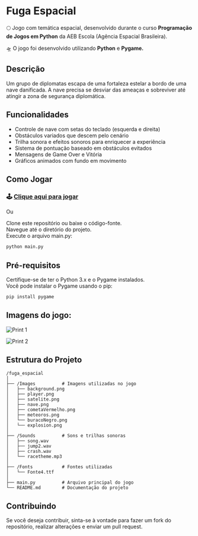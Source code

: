# **Fuga Espacial**

🌕 Jogo com temática espacial, desenvolvido durante o curso **Programação de Jogos em Python** da AEB Escola (Agência Espacial Brasileira).

🛸 O jogo foi desenvolvido utilizando **Python** e **Pygame.**

## Descrição

Um grupo de diplomatas escapa de uma fortaleza estelar a bordo de uma nave danificada. A nave precisa se desviar das ameaças e sobreviver até atingir a zona de segurança diplomática.

## Funcionalidades

- Controle de nave com setas do teclado (esquerda e direita)
- Obstáculos variados que descem pelo cenário
- Trilha sonora e efeitos sonoros para enriquecer a experiência
- Sistema de pontuação baseado em obstáculos evitados
- Mensagens de Game Over e Vitória
- Gráficos animados com fundo em movimento
  
## Como Jogar

### 🕹️ [Clique aqui para jogar](https://karineyasmin.github.io/FugaEspacialWeb/)

Ou


Clone este repositório ou baixe o código-fonte.<br>
Navegue até o diretório do projeto.<br>
Execute o arquivo main.py:

```bash
python main.py
```

## Pré-requisitos

Certifique-se de ter o Python 3.x e o Pygame instalados. <br>
Você pode instalar o Pygame usando o pip:

```bash
pip install pygame
```
## Imagens do jogo:


![Print 1](https://github.com/karineyasmin/game-FugaEspacial/blob/main/Printscreen/Captura%20de%20tela%20de%202024-10-20%2017-35-05.png)

![Print 2](https://github.com/karineyasmin/game-FugaEspacial/blob/main/Printscreen/Captura%20de%20tela%20de%202024-10-20%2017-35-09.png)


## Estrutura do Projeto
```
/fuga_espacial
│
├── /Images          # Imagens utilizadas no jogo
│   ├── background.png
│   ├── player.png
│   ├── satelite.png
│   ├── nave.png
│   ├── cometaVermelho.png
│   ├── meteoros.png
│   └── buracoNegro.png
│   └── explosion.png
│
├── /Sounds          # Sons e trilhas sonoras
│   ├── song.wav
│   ├── jump2.wav
│   ├── crash.wav
│   └── racetheme.mp3
│
├── /Fonts           # Fontes utilizadas
│   └── Fonte4.ttf
│
├── main.py          # Arquivo principal do jogo
└── README.md        # Documentação do projeto
```


## Contribuindo
Se você deseja contribuir, sinta-se à vontade para fazer um fork do repositório, realizar alterações e enviar um pull request.

